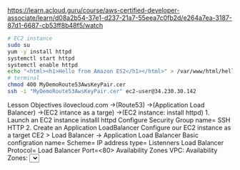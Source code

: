 https://learn.acloud.guru/course/aws-certified-developer-associate/learn/d08a2b54-37e1-d237-21a7-55eea7c0fb2d/e264a7ea-3187-87d1-6687-cb53ff8b48f5/watch
```bash
# EC2 instance
sudo su
yum -y install httpd
systemctl start httpd
systemctl enable httpd
echo "<html><h1>Hello from Amazon ES2</h1></html>" > /var/www/html/hello.html
# terminal
chmod 400 MyDemoRoute53AwsKeyPair.cer
ssh -i "MyDemoRoute53AwsKeyPair.cer" ec2-user@34.230.30.142
```
Lesson Objectives
    ilovecloud.com ->(Route53) ->(Application Load Balancer) ->(EC2 intance as a  targe) ->(EC2 instance: install httpd)
    1. Launch an EC2 instance
        installl httpd
        Configure Security Group
            name=<webServer-sg>
            SSH
            HTTP
    2. Create an Application LoadBalancer
        Configure our EC2 instance as a target
        CE2 > Load Balancer -> Application Load Balancer
            Basic configration
                name=<myWebServerIntance-alb>
                Scheme=<internet-facing>
                IP address type=<ipv4>
            Listenners
                Load Balancer Protocol=<HTTP>
                Load Balancer Port=<80>
            Availability Zones
                VPC: <choise default>
                Availability Zones: <select all>
            <click next>
            Configure Security Groups
                <default VPC>
                    Configure Routing
                    name=<webServer-tg>
                    Target type=<Instance>
                    Protocol=<HTTP>
                    Port=<80>
                    Protocol version=<HTTP1>
                    Health checks
                    Protocol=<HTTP>
                    Path=</index.html>
                    Register Targets
                    add to registered on port
                    <create>
                    waiting for 3 minutes
            Checking
                Load  Balancers > Description
                    DNS name:<copy> > try curl for checking
                    ```bash
                    curl -I myWebServer-alb-60909830.us-east-1.elb.amazonaws.com
                    curl myWebServer-alb-60909830.us-east-1.elb.amazonaws.com/hello.html -I
                    ```
                    <need checkhere>Security > Security Groups
                    must sure <webServer-sg> of EC2 instances
    3. Configure a Route53 Hosted Zone
        Map a friendly domain name  to our Application Load Balancer.
        So we can  access our website using our domain name
        Route53 > Hosted zones > cmcloudlab1624.info > create
            Alias<enable>
            Record type<A - Routes traffic to an IPv4 address and some AWS resources>
            Route traffice to
                choose endpoint<Alias to Application and Classic Load Balancer>
                choose region<US East(N.Viginia [us-east-1])>
                choose load balancer<myWebServerIntance-alb>
            <create record>

